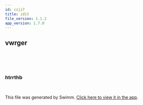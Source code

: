 ```yaml
---
id: czjz7
title: idit
file_version: 1.1.2
app_version: 1.7.0
---
```


## vwrger

<br/>

<br/>

<br/>

### htrrthb

<br/>

This file was generated by Swimm. [Click here to view it in the app](https://swimm-web-app.web.app/repos/Z2l0aHViJTNBJTNBTm9hUmVwbyUzQSUzQU5vYW96ZXI=/docs/czjz7).
